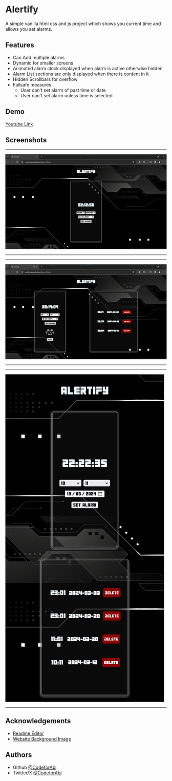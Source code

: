 
# Alertify

A simple vanilla html css and js project
which shows you current time and allows you set alarms.



## Features
- Can Add multiple alarms
- Dynamic for smaller screens
- Animated alarm clock displayed when alarm is active otherwise hidden
- Alarm List sections are only displayed when there is content in it
- Hidden Scrollbars for overflow
- Failsafe measures 
    - User can't set alarm of past time or date
    - User can't set alarm unless time is selected

## Demo

[Youtube Link](https://youtu.be/CRamHK2daDQ)


## Screenshots
___
![Landing Page](https://github.com/CodeforAbj/Alarm-Clock/blob/f2807bc7ceeaef24c630e801f0e82199cfc26f99/ScreenShots/LandingPage.png)
___
___
![Alarm List with Alarm Active](https://github.com/CodeforAbj/Alarm-Clock/blob/main/ScreenShots/AlarmsActive.png)
___
___
![Mobile ScreenShot with Alarms List](https://github.com/CodeforAbj/Alarm-Clock/blob/main/ScreenShots/AlarmsMobile.png)
___
## Acknowledgements

 - [Readme Editor](https://readme.so/editor)
 - [Website Background Image]("https://www.freepik.com/free-vector/gradient-black-technology-background_21074660.htm#query=black%20future%20technology%20background&position=16&from_view=keyword&track=ais&uuid=a66456bb-55de-48c4-b14a-b2295653d6c4)
## Authors

- Github [@CodeforAbj](https://www.github.com/@CodeforAbj)
- Twitter/X [@CodeforAbj](https://twitter.com/codeforabj)
